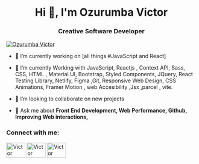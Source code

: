
<h1 align="center">Hi 👋, I'm Ozurumba Victor</h1>
<h3 align="center">Creative Software Developer </h3>



<p align="left"> <a href="https://twitter.com/MelaninSalad" target="blank"><img src="https://img.shields.io/twitter/follow/MelaninSalad?style=social" alt="Ozurumba Victor" /></a> </p>

- 🔭 I’m currently working on [all things #JavaScript and React]

- 🌱 I’m currently Working with JavaScript, Reactjs , Context API, Sass, CSS, HTML , Material UI, Bootstrap, Styled Components, JQuery, React Testing Library, Netlify, Figma ,Git, Responsive Web Design, CSS Animations, Framer Motion , web Accesibility ,Jsx ,parcel , vite.

- 👯 I’m looking to collaborate on new projects

- 💬 Ask me about **Front End Development, Web Performance, Github, Improving Web interactions,**



<h3 align="left">Connect with me:</h3>
<p align="left">
<a href="https://dev.to/victoroz" target="blank"><img align="center" src="https://raw.githubusercontent.com/rahuldkjain/github-profile-readme-generator/master/src/images/icons/Social/devto.svg" alt="Victor Ozurumba" height="40" width="50" /></a>
<a href="https://twitter.com/MelaninSalad" target="blank"><img align="center" src="https://raw.githubusercontent.com/rahuldkjain/github-profile-readme-generator/master/src/images/icons/Social/twitter.svg" alt="Victor Ozurumba" height="40" width="50" /></a>
<a href="https://www.linkedin.com/in/victor-ozurumba-b15429209/" target="blank"><img align="center" src="https://raw.githubusercontent.com/rahuldkjain/github-profile-readme-generator/master/src/images/icons/Social/linked-in-alt.svg" alt="Victor Ozurumba" height="40" width="50" /></a>
</p>

